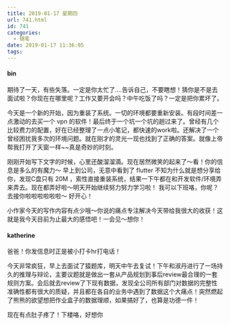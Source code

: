 ```yaml
---
title: 2019-01-17 星期四
url: 741.html
id: 741
categories:
  - 随笔
date: 2019-01-17 11:36:05
tags:
---
```


#### bin

期待了一天，有些失落。一定是你太忙了….告诉自己，不要瞎想！猜你是不是去面试啦？你现在在哪里呢？工作又要开会吗？中午吃饭了吗？一定是把你累坏了。

今天是一个新的开始，因为重装了系统。一切的环境都要重新安装。有段时间差一点激动的去买一个 vpn 的软件！最后终于一个坑一个坑的趟过来了。曾经有几个比较费力的配置，好在已经整理了一点小笔记，都快速的work啦。还解决了一个曾经困扰我多次的环境问题。就在刚才的灵光一现也找到了正确的答案。就像上帝帮我打开了天窗一样~~真是奇妙的时刻。

刚刚开始写下文字的时候，心里还酸溜溜滴。现在居然微笑的起来了～看！你的信息是多么的有魔力～ 早上到公司，无意中看到了 flutter 不知为什么就是想分享给你，发现C盘只有 20M ，索性直接重装系统，结果一下午都在和开发软件/环境弄来弄去。现在都弄好啦～明天开始继续努力努力学习啦！ 我可以下班咯，你呢？去接你啦啦啦啦啦啦～ 好开心！

小作家今天的写作内容有点少哦～你说的痛点专注解决今天带给我很大的收获！这就是我今天目前为止最大的感悟吧！一会见～想你！

#### katherine

爸爸！你发信息时正是被小打卡hr打电话！

今天非常疯狂，早上去面试了猿题库，明天中午去复试！下午和淑丹进行了一场持久的推理与辩论，主要议题就是做出一套从产品规划到事后review最合理的一套规则方案。会后就去review了下现有数据，发现全公司所有部门对数据的完整性准确性都有很大的质疑，并且都在各自的业务中遇到了数据这个大痛点！突然燃起了熊熊的欲望想把作业盒子的数据理顺，如果搞好了，也算是功德一件！

现在有点肚子疼了！下楼咯，好想你
